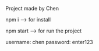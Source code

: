Project made by Chen

npm i --> for install

npm start --> for run the project

username: chen
password: enter123
